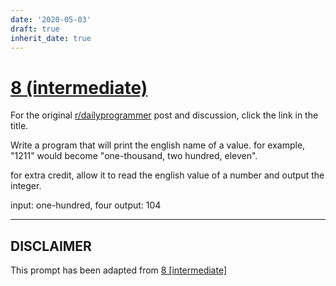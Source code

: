 ```yaml
---
date: '2020-05-03'
draft: true
inherit_date: true
---
```


# [8 (intermediate)](https://www.reddit.com/r/dailyprogrammer/comments/psewf/2162012_challenge_8_intermediate/)

For the original [r/dailyprogrammer](https://www.reddit.com/r/dailyprogrammer/) post and discussion, click the link in the title.

Write a program that will print the english name of a value. for example, "1211" would become "one-thousand, two hundred, eleven".

for extra credit, allow it to read the english value of a number and output the integer. 

input: one-hundred, four
output: 104


----
## **DISCLAIMER**
This prompt has been adapted from [8 [intermediate]](https://www.reddit.com/r/dailyprogrammer/comments/psewf/2162012_challenge_8_intermediate/
)
